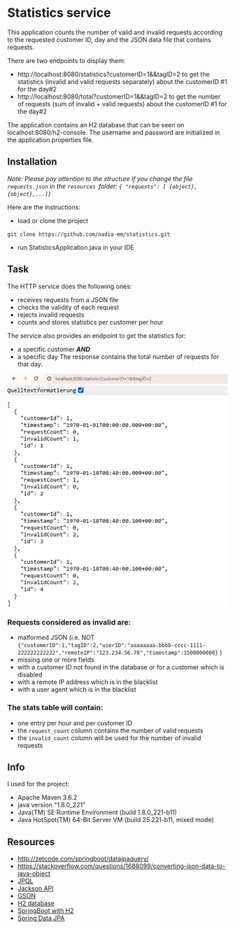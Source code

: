 # Statistics service

This application counts the number of valid and invalid requests according to the requested customer ID, day and the JSON data file that contains requests.

There are two endpoints  to display them:
- http://localhost:8080/statistics?customerID=1&&tagID=2 to get the statistics (invalid and valid requests separately) about the customerID #1 for the day#2
- http://localhost:8080/total?customerID=1&&tagID=2 to get the number of requests (sum of invalid + valid requests) about the customerID #1 for the day#2

The application contains an H2 database that can be seen on localhost:8080/h2-console. The username and password are initialized in the application properties file.

## Installation
_Note: Please pay attention to the structure if you change the file `requests.json` in the `resources `folder:
`{ "requests": [ {object}, {object},...]}`_

Here are the instructions:
- load or clone the project
````shell
git clone https://github.com/nadia-mm/statistics.git
````
- run StatisticsApplication.java in your IDE

 ## Task
The HTTP service does the following ones:
- receives requests from a JSON file
- checks the validity of each request
- rejects invalid requests
- counts and stores statistics per customer per hour

The service also provides an endpoint to get the statistics for:
  -  a specific customer ***AND***
  - a specific day
The response contains the total number of requests for that day.

![demo](src/main/resources/demo.jpg)

### Requests considered as invalid are:
* malformed JSON (i.e. NOT `{"customerID":1,"tagID":2,"userID":"aaaaaaaa-bbbb-cccc-1111-222222222222","remoteIP":"123.234.56.78","timestamp":1500000000}` )
* missing one or more fields
* with a customer ID not found in the database or for a customer which is disabled
* with a remote IP address which is in the blacklist
* with a user agent which is in the blacklist

### The stats table will contain:
* one entry per hour and per customer ID
* the  `request_count` column contains the number of valid requests
* the `invalid_count` column will be used for the number of invalid requests

## Info
I used for the project:
- Apache Maven 3.6.2
- java version "1.8.0_221"
- Java(TM) SE Runtime Environment (build 1.8.0_221-b11)
- Java HotSpot(TM) 64-Bit Server VM (build 25.221-b11, mixed mode)

## Resources
- http://zetcode.com/springboot/datajpaquery/
- https://stackoverflow.com/questions/1688099/converting-json-data-to-java-object
- [JPQL](https://thorben-janssen.com/spring-data-jpa-query-annotation/)
- [Jackson API](https://www.concretepage.com/jackson-api/jackson-jsonformat-example)
- [GSON](https://www.tutorialspoint.com/gson/gson_object_serialization.html)
- [H2 database](http://www.h2database.com/html/functions.html)
- [SpringBoot with H2](https://www.baeldung.com/spring-boot-h2-database)
- [Spring Data JPA](https://www.baeldung.com/spring-data-jpa-query)
